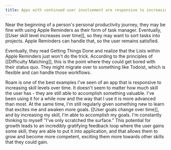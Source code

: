 ```yaml
---
title: Apps with continued user involvement are responsive to increasing skill levels over time
---
```

Near the beginning of a person's personal productivity journey, they may be fine with using Apple Reminders as their form of task manager. Eventually, [[User skill level increases over time]], so they may want to sort tasks into projects. Apple Reminders can handle that, so the user remains satisfied. 

Eventually, they read Getting Things Done and realize that the Lists within Apple Reminders just won't do the trick. According to the principles of [[Difficulty Matching]], this is the point where they could get bored with their status quo. They might migrate over to something like Todoist, which is flexible and can handle those workflows.

Roam is one of the best examples I've seen of an app that is responsive to increasing skill levels over time. It doesn't seem to matter how much skill the user has - they are still able to accomplish something valuable. I've been using it for a while now and the way that I use it is more advanced than most. At the same time, I'm still regularly given something new to learn that excites me and awaken more goals. [[User goals change over time]], and by increasing my skill, I'm able to accomplish my goals. I'm constantly thinking to myself "I've only scratched the surface." This potential for growth leads to an incredibly gratifying feedback loop where the user gains some skill, they are able to put it into application, and that allows them to grow and become more competent, exciting them more towards other skills that they could gain.